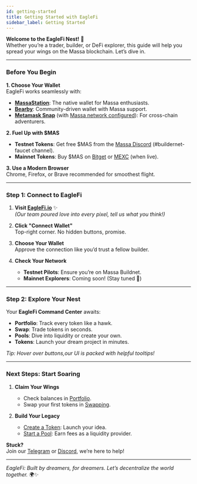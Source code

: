 ```yaml
---
id: getting-started
title: Getting Started with EagleFi
sidebar_label: Getting Started
---
```


**Welcome to the EagleFi Nest!** 🦅  
Whether you’re a trader, builder, or DeFi explorer, this guide will help you spread your wings on the Massa blockchain. Let’s dive in.

---

### Before You Begin  

**1. Choose Your Wallet**  
EagleFi works seamlessly with:

- **[MassaStation](https://station.massa.net)**: The native wallet for Massa enthusiasts.
- **[Bearby](https://bearby.io/)**: Community-driven wallet with Massa support.
- **[Metamask Snap](https://metamask.io/)** (with [Massa network configured](https://docs.massa.net/docs/build/wallet/metamask-snap)): For cross-chain adventurers.  

**2. Fuel Up with $MAS**

- **Testnet Tokens**: Get free $MAS from the [Massa Discord](https://discord.com/channels/828270821042159636/1097797634065956915) (#buildernet-faucet channel).
- **Mainnet Tokens**: Buy $MAS on [Bitget](https://www.bitget.com/fr/spot/MASUSDT) or [MEXC](https://www.mexc.com/) (when live).

**3. Use a Modern Browser**  
Chrome, Firefox, or Brave recommended for smoothest flight.  

---

### Step 1: Connect to EagleFi  

1. **Visit [EagleFi.io](https://eaglefi.io)** ✨  
   *(Our team poured love into every pixel, tell us what you think!)*  

2. **Click "Connect Wallet"**  
   Top-right corner. No hidden buttons, promise.

3. **Choose Your Wallet**  
   Approve the connection like you’d trust a fellow builder.  

4. **Check Your Network**  
   - **Testnet Pilots**: Ensure you’re on Massa Buildnet.  
   - **Mainnet Explorers**: Coming soon! (Stay tuned 🚀)

---

### Step 2: Explore Your Nest  

Your **EagleFi Command Center** awaits:  

- **Portfolio**: Track every token like a hawk.  
- **Swap**: Trade tokens in seconds.
- **Pools**: Dive into liquidity or create your own.  
- **Tokens**: Launch your dream project in minutes.  

*Tip: Hover over buttons,our UI is packed with helpful tooltips!*  

<!-- ---

### Step 3: Fuel Your Wallet  

**Need $MASSA?**  
- **Testnet**: Grab tokens from the [Massa Faucet](https://faucet.massa.net).  
- **Mainnet**: Buy from exchanges (details coming soon).  

**Transfer Tokens**  
Send assets to your wallet address (visible in EagleFi’s dashboard).  

*Why? Because even eagles need gas to soar.* ⛽  

--- -->
---

### Next Steps: Start Soaring

1. **Claim Your Wings**  
   - Check balances in [Portfolio](https://www.eaglefi.io/portfolio).  
   - Swap your first tokens in [Swapping](https://www.eaglefi.io/).  

2. **Build Your Legacy**  
   - [Create a Token](https://www.eaglefi.io/create-token): Launch your idea.  
   - [Start a Pool](https://www.eaglefi.io/create-pool): Earn fees as a liquidity provider.  

**Stuck?**  
Join our [Telegram](https://t.me/eaglefi_community) or [Discord](https://discord.com/invite/r7hpAxVUMC), we’re here to help!  

---

*EagleFi: Built by dreamers, for dreamers. Let’s decentralize the world together.* 🌍✨
